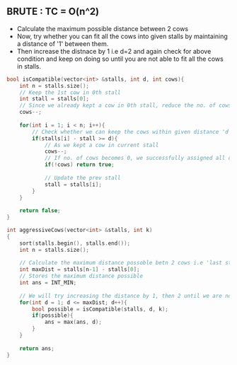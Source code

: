 ## BRUTE : TC = O(n^2)

- Calculate the maximum possible distance between 2 cows
- Now, try whether you can fit all the cows into given stalls by maintaining a distance of '1' between them. 
- Then increase the distnace by 1 i.e d=2 and again check for above condition and keep on doing so until you are not able to fit all the cows in stalls.

```cpp
bool isCompatible(vector<int> &stalls, int d, int cows){
    int n = stalls.size();
    // Keep the 1st cow in 0th stall
    int stall = stalls[0];
    // Since we already kept a cow in 0th stall, reduce the no. of cows
    cows--;
    
    for(int i = 1; i < n; i++){
        // Check whether we can keep the cows within given distance 'd' by subtracting the current stall from previous stall
        if(stalls[i] - stall >= d){
            // As we kept a cow in current stall
            cows--;
            // If no. of cows becomes 0, we successfully assigned all cows in the stalls 
            if(!cows) return true;
            
            // Update the prev stall
            stall = stalls[i];
        }
    }
    
    return false;
}

int aggressiveCows(vector<int> &stalls, int k)
{
    sort(stalls.begin(), stalls.end());
    int n = stalls.size();
    
    // Calculate the maximum distance possoble betn 2 cows i.e 'last stall - 0th stall'
    int maxDist = stalls[n-1] - stalls[0];
    // Stores the maximum distance possible
    int ans = INT_MIN;
    
    // We will try increasing the distance by 1, then 2 until we are not able to fit all the cows in stall
    for(int d = 1; d <= maxDist; d++){
        bool possible = isCompatible(stalls, d, k);
        if(possible){
            ans = max(ans, d);
        }
    }
    
    return ans;
}
```
